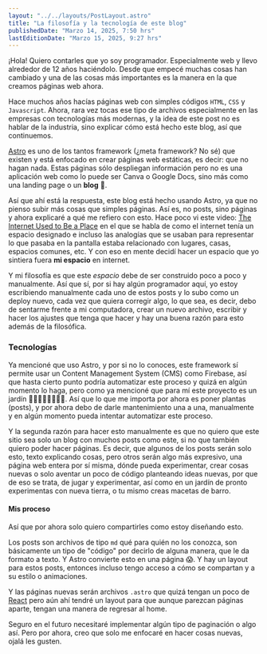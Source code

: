 ```yaml
---
layout: "../../layouts/PostLayout.astro"
title: "La filosofía y la tecnología de este blog"
publishedDate: "Marzo 14, 2025, 7:50 hrs"
lastEditionDate: "Marzo 15, 2025, 9:27 hrs"
---
```


¡Hola! Quiero contarles que yo soy programador. Especialmente web y llevo alrededor de 12 años haciéndolo. Desde que empecé muchas cosas han cambiado y una de las cosas más importantes es la manera en la que creamos páginas web ahora.

Hace muchos años hacías páginas web con simples códigos `HTML`, `CSS` y `Javascript`. Ahora, rara vez tocas ese tipo de archivos especialmente en las empresas con tecnologías más modernas, y la idea de este post no es hablar de la industria, sino explicar cómo está hecho este blog, así que continuemos.

[Astro](https://astro.build) es uno de los tantos framework (¿meta framework? No sé) que existen y está enfocado en crear páginas web estáticas, es decir: que no hagan nada. Estas páginas sólo despliegan información pero no es una aplicación web como lo puede ser Canva o Google Docs, sino más como una landing page o un **blog** 👀.

Así que ahí está la respuesta, este blog está hecho usando Astro, ya que no pienso subir más cosas que simples páginas. Así es, no posts, sino páginas y ahora explicaré a qué me refiero con esto. Hace poco vi este video: [The Internet Used to Be a Place](https://www.youtube.com/watch?v=oYlcUbLAFmw&t=4s) en el que se habla de como el internet tenía un espacio designado e incluso las analogías que se usaban para representar lo que pasaba en la pantalla estaba relacionado con lugares, casas, espacios comunes, etc. Y con eso en mente decidí hacer un espacio que yo sintiera fuera **mi espacio** en internet.

Y mi filosofía es que este _espacio_ debe de ser construido poco a poco y manualmente. Así que sí, por si hay algún programador aquí, yo estoy escribiendo manualmente cada uno de estos posts y lo subo como un deploy nuevo, cada vez que quiera corregir algo, lo que sea, es decir, debo de sentarme frente a mi computadora, crear un nuevo archivo, escribir y hacer los ajustes que tenga que hacer y hay una buena razón para esto además de la filosófica.

### Tecnologías

Ya mencioné que uso Astro, y por si no lo conoces, este framework sí permite usar un Content Management System (CMS) como Firebase, así que hasta cierto punto podría automatizar este proceso y quizá en algún momento lo haga, pero como ya mencioné que para mí este proyecto es un jardín 🌸🌻🪷🪻🌺🌹🌼🌷. Así que lo que me importa por ahora es poner plantas (posts), y por ahora debo de darle mantenimiento una a una, manualmente y en algún momento pueda intentar automatizar este proceso.

Y la segunda razón para hacer esto manualmente es que no quiero que este sitio sea solo un blog con muchos posts como este, si no que también quiero poder hacer páginas. Es decir, que algunos de los posts serán solo esto, texto explicando cosas, pero otros serán algo más expresivo, una página web entera por sí misma, dónde pueda experimentar, crear cosas nuevas o solo aventar un poco de código planteando ideas nuevas, por que de eso se trata, de jugar y experimentar, así como en un jardín de pronto experimentas con nueva tierra, o tu mismo creas macetas de barro.

#### Mis proceso

Así que por ahora solo quiero compartirles como estoy diseñando esto.

Los posts son archivos de tipo `md` qué para quién no los conozca, son básicamente un tipo de "código" por decirlo de alguna manera, que le da formato a texto. Y Astro convierte esto en una página 😱. Y hay un layout para estos posts, entonces incluso tengo acceso a cómo se compartan y a su estilo o animaciones.

Y las páginas nuevas serán archivos `.astro` que quizá tengan un poco de [React](https://react.dev/) pero aún ahí tendré un layout para que aunque parezcan páginas aparte, tengan una manera de regresar al home.

Seguro en el futuro necesitaré implementar algún tipo de paginación o algo así. Pero por ahora, creo que solo me enfocaré en hacer cosas nuevas, ojalá les gusten.
